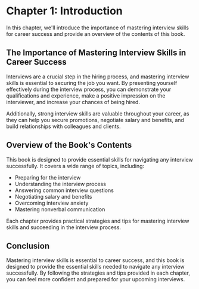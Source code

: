 Chapter 1: Introduction
=======================

In this chapter, we'll introduce the importance of mastering interview skills for career success and provide an overview of the contents of this book.

The Importance of Mastering Interview Skills in Career Success
--------------------------------------------------------------

Interviews are a crucial step in the hiring process, and mastering interview skills is essential to securing the job you want. By presenting yourself effectively during the interview process, you can demonstrate your qualifications and experience, make a positive impression on the interviewer, and increase your chances of being hired.

Additionally, strong interview skills are valuable throughout your career, as they can help you secure promotions, negotiate salary and benefits, and build relationships with colleagues and clients.

Overview of the Book's Contents
-------------------------------

This book is designed to provide essential skills for navigating any interview successfully. It covers a wide range of topics, including:

* Preparing for the interview
* Understanding the interview process
* Answering common interview questions
* Negotiating salary and benefits
* Overcoming interview anxiety
* Mastering nonverbal communication

Each chapter provides practical strategies and tips for mastering interview skills and succeeding in the interview process.

Conclusion
----------

Mastering interview skills is essential to career success, and this book is designed to provide the essential skills needed to navigate any interview successfully. By following the strategies and tips provided in each chapter, you can feel more confident and prepared for your upcoming interviews.
